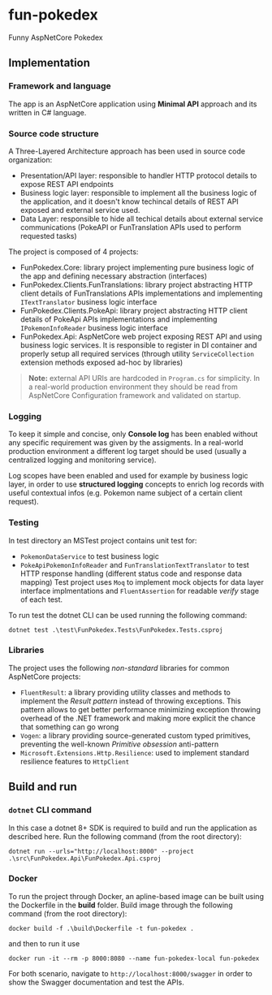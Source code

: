 # fun-pokedex
Funny AspNetCore Pokedex

## Implementation

### Framework and language
The app is an AspNetCore application using **Minimal API** approach and its written in C# language.

### Source code structure

A Three-Layered Architecture approach has been used in source code organization:
- Presentation/API layer: responsible to handler HTTP protocol details to expose REST API endpoints
- Business logic layer: responsible to implement all the business logic of the application, and it doesn't know techincal details of REST API exposed and external service used.
- Data Layer: responsible to hide all techical details about external service communications (PokeAPI or FunTranslation APIs used to perform requested tasks)

The project is composed of 4 projects:
- FunPokedex.Core: library project implementing pure business logic of the app and defining necessary abstraction (interfaces)
- FunPokedex.Clients.FunTranslations: library project abstracting HTTP client details of FunTranslations APIs implementations and implementing `ITextTranslator` business logic interface
- FunPokedex.Clients.PokeApi: library project abstracting HTTP client details of PokeApi APIs implementations and implementing `IPokemonInfoReader` business logic interface
- FunPokedex.Api: AspNetCore web project exposing REST API and using business logic services. It is responsible to register in DI container and properly setup all required services (through utility `ServiceCollection` extension methods exposed ad-hoc by libraries)

> **Note:** external API URIs are hardcoded in `Program.cs` for simplicity. In a real-world production environment they should be read from AspNetCore Configuration framework and validated on startup.

### Logging
To keep it simple and concise, only **Console log** has been enabled without any specific requirement was given by the assigments.
In a real-world production environment a different log target should be used (usually a centralized logging and monitoring service).

Log scopes have been enabled and used for example by business logic layer, in order to use **structured logging** concepts to enrich log records with useful contextual infos (e.g. Pokemon name subject of a certain client request).

### Testing
In test directory an MSTest project contains unit test for:
- `PokemonDataService` to test business logic
- `PokeApiPokemonInfoReader` and `FunTranslationTextTranslator` to test HTTP response handling (different status code and response data mapping)
Test project uses `Moq` to implement mock objects for data layer interface implmentations and `FluentAssertion` for readable *verify* stage of each test.

To run test the dotnet CLI can be used running the following command:
```
dotnet test .\test\FunPokedex.Tests\FunPokedex.Tests.csproj
```

### Libraries
The project uses the following *non-standard* libraries for common AspNetCore projects:
- `FluentResult`: a library providing utility classes and methods to implement the *Result pattern* instead of throwing exceptions. This pattern allows to get better performance minimizing exception throwing overhead of the .NET framework and making more explicit the chance that something can go wrong
- `Vogen`: a library providing source-generated custom typed primitives, preventing the well-known *Primitive obsession* anti-pattern
- `Microsoft.Extensions.Http.Resilience`: used to implement standard resilience features to `HttpClient`

## Build and run
### `dotnet` CLI command
In this case a dotnet 8+ SDK is required to build and run the application as described here.
Run the following command (from the root directory):
```
dotnet run --urls="http://localhost:8000" --project .\src\FunPokedex.Api\FunPokedex.Api.csproj
```

### Docker
To run the project through Docker, an apline-based image can be built using the Dockerfile in the **build** folder.
Build image through the following command (from the root directory):
```
docker build -f .\build\Dockerfile -t fun-pokedex .
```

and then to run it use
```
docker run -it --rm -p 8000:8080 --name fun-pokedex-local fun-pokedex
```

For both scenario, navigate to `http://localhost:8000/swagger` in order to show the Swagger documentation and test the APIs.

